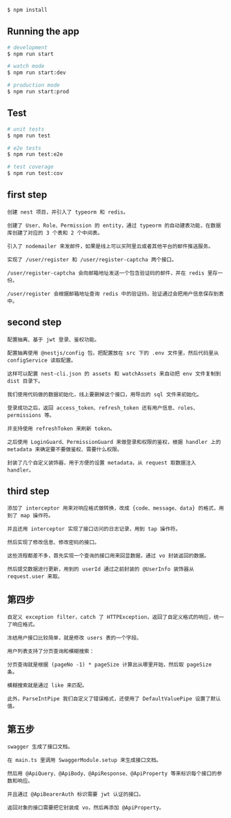 <!--
 * @Author: error: error: git config user.name & please set dead value or install git && error: git config user.email & please set dead value or install git & please set dead value or install git
 * @Date: 2024-09-26 09:39:49
 * @LastEditors: error: error: git config user.name & please set dead value or install git && error: git config user.email & please set dead value or install git & please set dead value or install git
 * @LastEditTime: 2024-09-27 15:06:07
 * @FilePath: /nest学习/meeting_room_booking_system_backend/README.md
 * @Description: 这是默认设置,请设置`customMade`, 打开koroFileHeader查看配置 进行设置: https://github.com/OBKoro1/koro1FileHeader/wiki/%E9%85%8D%E7%BD%AE
-->

```bash
$ npm install
```

## Running the app

```bash
# development
$ npm run start

# watch mode
$ npm run start:dev

# production mode
$ npm run start:prod
```

## Test

```bash
# unit tests
$ npm run test

# e2e tests
$ npm run test:e2e

# test coverage
$ npm run test:cov
```

## first step

```
创建 nest 项目，并引入了 typeorm 和 redis。

创建了 User、Role、Permission 的 entity，通过 typeorm 的自动建表功能，在数据库创建了对应的 3 个表和 2 个中间表。

引入了 nodemailer 来发邮件，如果是线上可以买阿里云或者其他平台的邮件推送服务。

实现了 /user/register 和 /user/register-captcha 两个接口。

/user/register-captcha 会向邮箱地址发送一个包含验证码的邮件，并在 redis 里存一份。

/user/register 会根据邮箱地址查询 redis 中的验证码，验证通过会把用户信息保存到表中。

```

## second step

```
配置抽离、基于 jwt 登录、鉴权功能。

配置抽离使用 @nestjs/config 包，把配置放在 src 下的 .env 文件里，然后代码里从 configService 读取配置。

这样可以配置 nest-cli.json 的 assets 和 watchAssets 来自动把 env 文件复制到 dist 目录下。

我们使用代码做的数据初始化，线上要删掉这个接口，用导出的 sql 文件来初始化。

登录成功之后，返回 access_token、refresh_token 还有用户信息、roles、permissions 等。

并支持使用 refreshToken 来刷新 token。

之后使用 LoginGuard、PermissionGuard 来做登录和权限的鉴权，根据 handler 上的 metadata 来确定要不要做鉴权、需要什么权限。

封装了几个自定义装饰器，用于方便的设置 metadata，从 request 取数据注入 handler。

```

## third step

```
添加了 interceptor 用来对响应格式做转换，改成 {code、message、data} 的格式，用到了 map 操作符。

并且还用 interceptor 实现了接口访问的日志记录，用到 tap 操作符。

然后实现了修改信息、修改密码的接口。

这些流程都差不多，首先实现一个查询的接口用来回显数据，通过 vo 封装返回的数据。

然后提交数据进行更新，用到的 userId 通过之前封装的 @UserInfo 装饰器从 request.user 来取。
```

## 第四步

```
自定义 exception filter，catch 了 HTTPException，返回了自定义格式的响应，统一了响应格式。

冻结用户接口比较简单，就是修改 users 表的一个字段。

用户列表支持了分页查询和模糊搜索：

分页查询就是根据 (pageNo -1) * pageSize 计算出从哪里开始，然后取 pageSize 条。

模糊搜索就是通过 like 来匹配。

此外，ParseIntPipe 我们自定义了错误格式，还使用了 DefaultValuePipe 设置了默认值。
```

## 第五步

```
swagger 生成了接口文档。

在 main.ts 里调用 SwaggerModule.setup 来生成接口文档。

然后用 @ApiQuery、@ApiBody、@ApiResponse、@ApiProperty 等来标识每个接口的参数和响应。

并且通过 @ApiBearerAuth 标识需要 jwt 认证的接口。

返回对象的接口需要把它封装成 vo，然后再添加 @ApiProperty。


```
